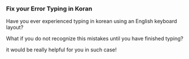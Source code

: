 ### Fix your Error Typing in Koran

Have you ever experienced typing in korean using an English keyboard layout?

What if you do not recognize this mistakes until you have finished typing?  

it would be really helpful for you in such case!


